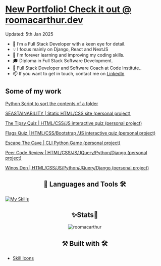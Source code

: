 # [New Portfolio! Check it out @ roomacarthur.dev ](https://www.roomacarthur.dev)

Updated: 5th Jan 2025


- 👀 I’m a Full Stack Developer with a keen eye for detail.
- 💡 I focus mainly on Django, React and NextJS
- 🌱 I'm forever learning and improving my coding skills. 
- 🎓 Diploma in Full Stack Software Development.
- 🏢 Full Stack Developer and Software Coach at Code Institute..
- 📫 If you want to get in touch, contact me on [LinkedIn](https://www.linkedin.com/in/ruairidh-macarthur-23427a191/)


<h2>Some of my work</h2>

[Python Script to sort the contents of a folder](https://github.com/roomacarthur/downloadify)

[SEASTAINABILITY | Static HTML/CSS site (personal project)](https://github.com/roomacarthur/seastainability)

[The Tipsy Quiz | HTML/CSS/JS interactive quiz (personal project)](https://github.com/roomacarthur/the-tipsy-quiz)

[Flags Quiz | HTML/CSS/Bootstrap /JS interactive quiz (personal project)](https://github.com/roomacarthur/flags)

[Escape The Cave | CLI Python Game (personal project)](https://github.com/roomacarthur/escape-the-cave)

[Peer Code Review | HTML/CSS/JS/JQuery/Python/Django (personal project)](https://github.com/roomacarthur/pcr)

[Winos Den | HTML/CSS/JS/Python/JQuery/Django (personal project)](https://github.com/roomacarthur/winos_den)
           
          
<h2 align="center">📖 Languages and Tools 🛠</h2>

<p align="center">

[![My Skills](https://skillicons.dev/icons?i=html,js,py,css,bootstrap,tailwind,django,react,aws,heroku,postgres,vscode,babel,vite,git,github&perline=6)](https://skillicons.dev)

</p>




<h2 align="center"> ✨Stats🔎 </h2>

<div align="center"><img src="https://github-readme-streak-stats.herokuapp.com?user=roomacarthur&theme=ads-juicy-fresh" alt="roomacarthur" /></p></div>


<h2 align="center">⚒️ Built with 🛠️</h2>

- [Skill Icons](https://skillicons.dev/)
